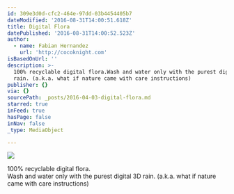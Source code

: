 ```yaml
---
id: 309e3d0d-cfc2-464e-97dd-03b4454405b7
dateModified: '2016-08-31T14:00:51.618Z'
title: Digital Flora
datePublished: '2016-08-31T14:00:52.523Z'
author:
  - name: Fabian Hernandez
    url: 'http://cocoknight.com'
isBasedOnUrl: ''
description: >-
  100% recyclable digital flora.Wash and water only with the purest digital 3D
  rain. (a.k.a. what if nature came with care instructions)
publisher: {}
via: {}
sourcePath: _posts/2016-04-03-digital-flora.md
starred: true
inFeed: true
hasPage: false
inNav: false
_type: MediaObject

---
```

![](https://the-grid-user-content.s3-us-west-2.amazonaws.com/e998a191-515a-4132-bdb9-dba09167410c.png)

100% recyclable digital flora.  
Wash and water only with the purest digital 3D rain. (a.k.a. what if nature came with care instructions)